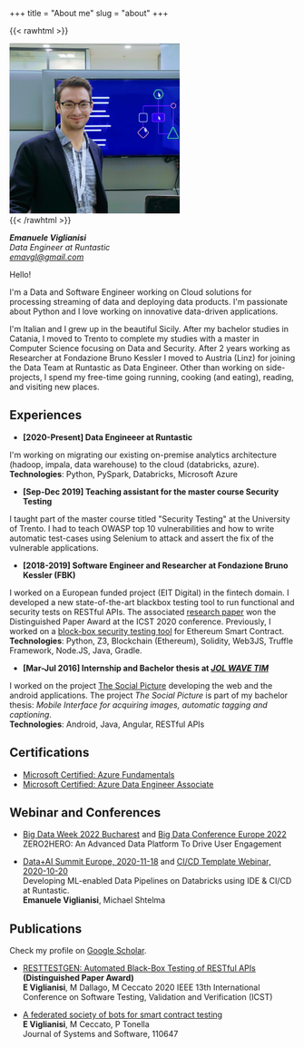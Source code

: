 +++
title = "About me"
slug = "about"
+++

{{< rawhtml >}}
<div style="text-align: left;">
    <img src="/images/avatar.jpg" width="300" />
</div>
{{< /rawhtml >}}

**_Emanuele Viglianisi_**  
*Data Engineer at Runtastic*  
*emavgl@gmail.com*

Hello!

I'm a Data and Software Engineer working on Cloud solutions for processing streaming of data and deploying data products. I'm passionate about Python and I love working on innovative data-driven applications. 

I'm Italian and I grew up in the beautiful Sicily. After my bachelor studies in Catania, I moved to Trento to complete my studies with a master in Computer Science focusing on Data and Security. After 2 years working as Researcher at Fondazione Bruno Kessler I moved to Austria (Linz) for joining the Data Team at Runtastic as Data Engineer. Other than working on side-projects, I spend my free-time going running, cooking (and eating), reading, and visiting new places.

## Experiences

- **[2020-Present] Data Engineeer at Runtastic**

I'm working on migrating our existing on-premise analytics architecture (hadoop, impala, data warehouse) to the cloud (databricks, azure).   
**Technologies**: Python, PySpark, Databricks, Microsoft Azure

- **[Sep-Dec 2019] Teaching assistant for the master course Security Testing**

I taught part of the master course titled "Security Testing" at the University of Trento. I had to teach OWASP top 10 vulnerabilities and how to write automatic test-cases using Selenium to attack and assert the fix of the vulnerable applications.


- **[2018-2019] Software Engineer and Researcher at Fondazione Bruno Kessler (FBK)**

I worked on a European funded project (EIT Digital) in the fintech domain. I developed a new state-of-the-art blackbox testing tool to run functional and security tests on RESTful APIs. The associated [research paper](https://ieeexplore.ieee.org/abstract/document/9159077/) won the Distinguished Paper Award at the ICST 2020 conference. Previously, I worked on a [block-box security testing tool](https://www.sciencedirect.com/science/article/pii/S0164121220301163) for Ethereum Smart Contract.  
**Technologies**: Python, Z3, Blockchain (Ethereum), Solidity, Web3JS, Truffle Framework, Node.JS, Java, Gradle.

- **[Mar-Jul 2016] Internship and Bachelor thesis at [*JOL WAVE TIM*](https://www.wcap.tim.it/it/tim-joint-open-labs)**

I worked on the project [The Social Picture](https://iplab.dmi.unict.it/TSP/) developing the web and the android applications. The project *The Social Picture* is part of my bachelor thesis: _Mobile Interface for acquiring images, automatic tagging and captioning_.  
**Technologies**: Android, Java, Angular, RESTful APIs

## Certifications

- [Microsoft Certified: Azure Fundamentals](https://docs.microsoft.com/en-us/learn/certifications/azure-fundamentals/)
- [Microsoft Certified: Azure Data Engineer Associate](https://docs.microsoft.com/en-gb/learn/certifications/azure-data-engineer/)

## Webinar and Conferences

- [Big Data Week 2022 Bucharest](https://bucharest.bigdataweek.com/session/zero2hero-an-advanced-data-platform-to-drive-user-engagement/) and [Big Data Conference Europe 2022](https://events.pinetool.ai/2749/#speakers/789010?referrer%5Bpathname%5D=%2Fspeakers&referrer%5Bsearch%5D=&referrer%5Btitle%5D=Speakers)  
ZERO2HERO: An Advanced Data Platform To Drive User Engagement

- [Data+AI Summit Europe, 2020-11-18](https://databricks.com/session_eu20/developing-ml-enabled-data-pipelines-on-databricks-using-ide-ci-cd-at-runtastic) and [CI/CD Template Webinar, 2020-10-20](https://databricks.com/p/webinar/developing-ml-enabled-data-pipelines-on-databricks-using-ide-ci-cd)  
Developing ML-enabled Data Pipelines on Databricks using IDE & CI/CD at Runtastic.  
**Emanuele Viglianisi**, Michael Shtelma

## Publications

Check my profile on [Google Scholar](https://scholar.google.com/citations?user=jSjoAKEAAAAJ&hl=it).

- [RESTTESTGEN: Automated Black-Box Testing of RESTful APIs](https://ieeexplore.ieee.org/abstract/document/9159077/)  **(Distinguished Paper Award)**  
**E Viglianisi**, M Dallago, M Ceccato
2020 IEEE 13th International Conference on Software Testing, Validation and Verification (ICST)

- [A federated society of bots for smart contract testing](https://www.sciencedirect.com/science/article/pii/S0164121220301163)  
**E Viglianisi**, M Ceccato, P Tonella  
Journal of Systems and Software, 110647  


